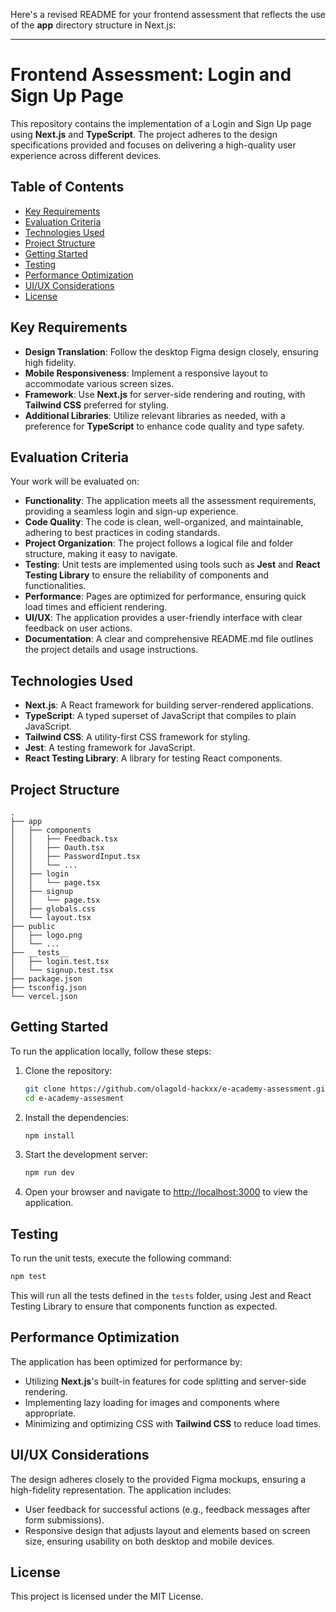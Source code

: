Here's a revised README for your frontend assessment that reflects the use of the **app** directory structure in Next.js:

---

# Frontend Assessment: Login and Sign Up Page

This repository contains the implementation of a Login and Sign Up page using **Next.js** and **TypeScript**. The project adheres to the design specifications provided and focuses on delivering a high-quality user experience across different devices.

## Table of Contents

- [Key Requirements](#key-requirements)
- [Evaluation Criteria](#evaluation-criteria)
- [Technologies Used](#technologies-used)
- [Project Structure](#project-structure)
- [Getting Started](#getting-started)
- [Testing](#testing)
- [Performance Optimization](#performance-optimization)
- [UI/UX Considerations](#uiux-considerations)
- [License](#license)

## Key Requirements

- **Design Translation**: Follow the desktop Figma design closely, ensuring high fidelity.
- **Mobile Responsiveness**: Implement a responsive layout to accommodate various screen sizes.
- **Framework**: Use **Next.js** for server-side rendering and routing, with **Tailwind CSS** preferred for styling.
- **Additional Libraries**: Utilize relevant libraries as needed, with a preference for **TypeScript** to enhance code quality and type safety.

## Evaluation Criteria

Your work will be evaluated on:

- **Functionality**: The application meets all the assessment requirements, providing a seamless login and sign-up experience.
- **Code Quality**: The code is clean, well-organized, and maintainable, adhering to best practices in coding standards.
- **Project Organization**: The project follows a logical file and folder structure, making it easy to navigate.
- **Testing**: Unit tests are implemented using tools such as **Jest** and **React Testing Library** to ensure the reliability of components and functionalities.
- **Performance**: Pages are optimized for performance, ensuring quick load times and efficient rendering.
- **UI/UX**: The application provides a user-friendly interface with clear feedback on user actions.
- **Documentation**: A clear and comprehensive README.md file outlines the project details and usage instructions.

## Technologies Used

- **Next.js**: A React framework for building server-rendered applications.
- **TypeScript**: A typed superset of JavaScript that compiles to plain JavaScript.
- **Tailwind CSS**: A utility-first CSS framework for styling.
- **Jest**: A testing framework for JavaScript.
- **React Testing Library**: A library for testing React components.

## Project Structure

```plaintext
.
├── app
│   ├── components
│   │   ├── Feedback.tsx
│   │   ├── Oauth.tsx
│   │   ├── PasswordInput.tsx
│   │   └── ...
│   ├── login
│   │   └── page.tsx
│   ├── signup
│   │   └── page.tsx
│   ├── globals.css
│   └── layout.tsx
├── public
│   ├── logo.png
│   └── ...
├── __tests__
│   ├── login.test.tsx
│   └── signup.test.tsx
├── package.json
├── tsconfig.json
└── vercel.json
```

## Getting Started

To run the application locally, follow these steps:

1. Clone the repository:

   ```bash
   git clone https://github.com/olagold-hackxx/e-academy-assessment.git
   cd e-academy-assesment
   ```

2. Install the dependencies:

   ```bash
   npm install
   ```

3. Start the development server:

   ```bash
   npm run dev
   ```

4. Open your browser and navigate to [http://localhost:3000](http://localhost:3000) to view the application.

## Testing

To run the unit tests, execute the following command:

```bash
npm test
```

This will run all the tests defined in the `tests` folder, using Jest and React Testing Library to ensure that components function as expected.

## Performance Optimization

The application has been optimized for performance by:

- Utilizing **Next.js**'s built-in features for code splitting and server-side rendering.
- Implementing lazy loading for images and components where appropriate.
- Minimizing and optimizing CSS with **Tailwind CSS** to reduce load times.

## UI/UX Considerations

The design adheres closely to the provided Figma mockups, ensuring a high-fidelity representation. The application includes:

- User feedback for successful actions (e.g., feedback messages after form submissions).
- Responsive design that adjusts layout and elements based on screen size, ensuring usability on both desktop and mobile devices.

## License

This project is licensed under the MIT License.